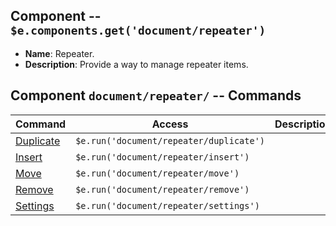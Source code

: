 
## Component -- `$e.components.get('document/repeater')`

*  **Name**: Repeater.
*  **Description**: Provide a way to manage repeater items.

## Component `document/repeater/` -- Commands
| Command                                                                | Access                                             | Description         
|------------------------------------------------------------------------|----------------------------------------------------|-----------------------------------------
| [Duplicate](#)                                                         | `$e.run('document/repeater/duplicate')`            | 
| [Insert](#)                                                            | `$e.run('document/repeater/insert')`               | 
| [Move](#)                                                              | `$e.run('document/repeater/move')`                 | 
| [Remove](#)                                                            | `$e.run('document/repeater/remove')`               | 
| [Settings](#)                                                          | `$e.run('document/repeater/settings')`             | 
